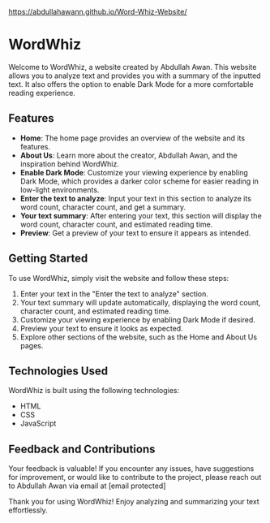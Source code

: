 https://abdullahawann.github.io/Word-Whiz-Website/

# WordWhiz

Welcome to WordWhiz, a website created by Abdullah Awan. This website allows you to analyze text and provides you with a summary of the inputted text. It also offers the option to enable Dark Mode for a more comfortable reading experience.

## Features

- **Home**: The home page provides an overview of the website and its features.
- **About Us**: Learn more about the creator, Abdullah Awan, and the inspiration behind WordWhiz.
- **Enable Dark Mode**: Customize your viewing experience by enabling Dark Mode, which provides a darker color scheme for easier reading in low-light environments.
- **Enter the text to analyze**: Input your text in this section to analyze its word count, character count, and get a summary.
- **Your text summary**: After entering your text, this section will display the word count, character count, and estimated reading time.
- **Preview**: Get a preview of your text to ensure it appears as intended.

## Getting Started

To use WordWhiz, simply visit the website and follow these steps:

1. Enter your text in the "Enter the text to analyze" section.
2. Your text summary will update automatically, displaying the word count, character count, and estimated reading time.
3. Customize your viewing experience by enabling Dark Mode if desired.
4. Preview your text to ensure it looks as expected.
5. Explore other sections of the website, such as the Home and About Us pages.

## Technologies Used

WordWhiz is built using the following technologies:

- HTML
- CSS
- JavaScript

## Feedback and Contributions

Your feedback is valuable! If you encounter any issues, have suggestions for improvement, or would like to contribute to the project, please reach out to Abdullah Awan via email at [email protected]

Thank you for using WordWhiz! Enjoy analyzing and summarizing your text effortlessly.
